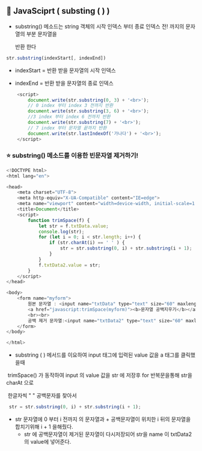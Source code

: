 ## :rocket:  JavaSciprt ( substing ( ) )





* substring() 메소드는 string 객체의 시작 인덱스 부터 종료 인덱스 전! 까지의 문자열의 부분 문자열을

  반환 한다

```javascript
str.substring(indexStart[, indexEnd])  	
```

* indexStart = 반환 받을 문자열의 시작 인덱스

* indexEnd = 반환 받을 문자열의 종료 인덱스

  

```javascript
	<script>
        document.write(str.substring(0, 3) + '<br>');
        // 0 index 부터 index 3 전까지 반환
        document.write(str.substring(3, 6) + '<br>');
        //3 index 부터 index 6 전까지 반환
        document.write(str.substring(7) + '<br>');
        // 7 index 부터 문자열 끝까지 반환
        document.write(str.lastIndexOf('가나다') + '<br>');
    </script>

```

### :star:  substring() 메소드를 이용한 빈문자열 제거하기!



```javascript
<!DOCTYPE html>
<html lang="en">

<head>
    <meta charset="UTF-8">
    <meta http-equiv="X-UA-Compatible" content="IE=edge">
    <meta name="viewport" content="width=device-width, initial-scale=1.0">
    <title>Document</title>
    <script>
        function trimSpace(f) {
            let str = f.txtData.value;
            console.log(str);
            for (let i = 0; i < str.length; i++) {
                if (str.charAt(i) == ' ' ) {
                    str = str.substring(0, i) + str.substring(i + 1);
                }
            }
            f.txtData2.value = str;
        }
    </script>
</head>

<body>
    <form name="myform">
        원본 문자열 : <input name="txtData" type="text" size="60" maxlength="60">
        <a href="javascript:trimSpace(myform)"><b>문자열 공백지우기</b></a>
        <br><br>
        공백 제거 문자열:<input name="txtData2" type="text" size="60" maxlength="60">
    </form>
</body>

</html>
```



* substring ( ) 메서드를 이요하여 input 태그에 입력된 value 값을 a 태그를 클릭했을때

​       trimSpace()  가 동작하여 input 의 value 값을 str 에 저장후 for 반복문을통해 str을 charAt 으로

​	   한글자씩 "  " 공백문자를 찾아서

``` javascript
 str = str.substring(0, i) + str.substring(i + 1);
```

* str 문자열에 0 부터 i 전까지 의 문자열과 + 공백문자열이 위치한 i 뒤의 문자열을 합치기위해  i + 1 을해줬다.
  * str 에 공백문자열이 제거된 문자열이 다시저장되어 str을 name 이 txtData2 의 value에 넣어준다.

